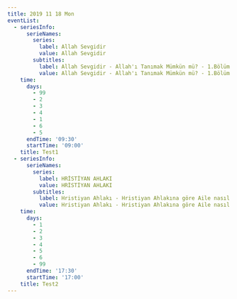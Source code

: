 ```yaml
---
title: 2019 11 18 Mon
eventList:
  - seriesInfo:
      serieNames:
        series:
          label: Allah Sevgidir
          value: Allah Sevgidir
        subtitles:
          label: Allah Sevgidir - Allah'ı Tanımak Mümkün mü? - 1.Bölüm
          value: Allah Sevgidir - Allah'ı Tanımak Mümkün mü? - 1.Bölüm
    time:
      days:
        - 99
        - 2
        - 3
        - 4
        - 1
        - 6
        - 5
      endTime: '09:30'
      startTime: '09:00'
    title: Test1
  - seriesInfo:
      serieNames:
        series:
          label: HRİSTİYAN AHLAKI
          value: HRİSTİYAN AHLAKI
        subtitles:
          label: Hristiyan Ahlakı - Hristiyan Ahlakına göre Aile nasıl olmalı?
          value: Hristiyan Ahlakı - Hristiyan Ahlakına göre Aile nasıl olmalı?
    time:
      days:
        - 1
        - 2
        - 3
        - 4
        - 5
        - 6
        - 99
      endTime: '17:30'
      startTime: '17:00'
    title: Test2
---
```


